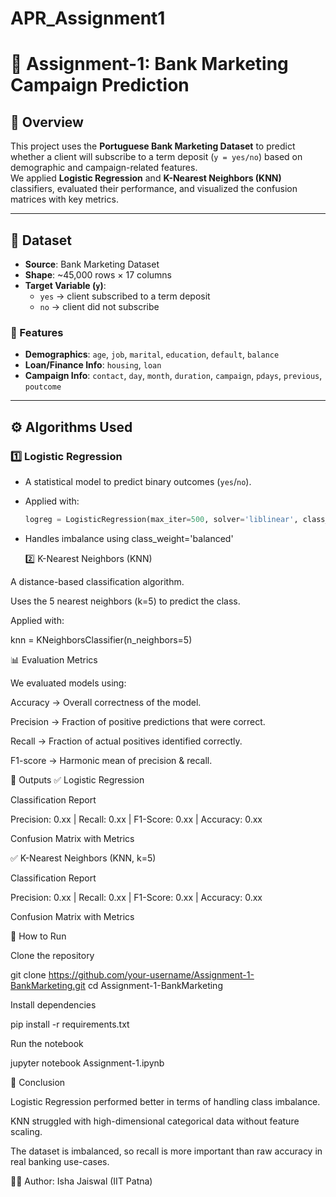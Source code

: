 # APR_Assignment1
# 📌 Assignment-1: Bank Marketing Campaign Prediction  

## 📖 Overview  
This project uses the **Portuguese Bank Marketing Dataset** to predict whether a client will subscribe to a term deposit (`y = yes/no`) based on demographic and campaign-related features.  
We applied **Logistic Regression** and **K-Nearest Neighbors (KNN)** classifiers, evaluated their performance, and visualized the confusion matrices with key metrics.  

---

## 📂 Dataset  
- **Source**: Bank Marketing Dataset  
- **Shape**: ~45,000 rows × 17 columns  
- **Target Variable (`y`)**:  
  - `yes` → client subscribed to a term deposit  
  - `no` → client did not subscribe  

### 🔑 Features
- **Demographics**: `age`, `job`, `marital`, `education`, `default`, `balance`  
- **Loan/Finance Info**: `housing`, `loan`  
- **Campaign Info**: `contact`, `day`, `month`, `duration`, `campaign`, `pdays`, `previous`, `poutcome`  

---

## ⚙️ Algorithms Used  

### 1️⃣ Logistic Regression  
- A statistical model to predict binary outcomes (`yes`/`no`).  
- Applied with:  
  ```python
  logreg = LogisticRegression(max_iter=500, solver='liblinear', class_weight='balanced', random_state=42)
- Handles imbalance using class_weight='balanced'

  2️⃣ K-Nearest Neighbors (KNN)

A distance-based classification algorithm.

Uses the 5 nearest neighbors (k=5) to predict the class.

Applied with:

knn = KNeighborsClassifier(n_neighbors=5)

📊 Evaluation Metrics

We evaluated models using:

Accuracy → Overall correctness of the model.

Precision → Fraction of positive predictions that were correct.

Recall → Fraction of actual positives identified correctly.

F1-score → Harmonic mean of precision & recall.

📸 Outputs
✅ Logistic Regression

Classification Report

Precision: 0.xx | Recall: 0.xx | F1-Score: 0.xx | Accuracy: 0.xx


Confusion Matrix with Metrics


✅ K-Nearest Neighbors (KNN, k=5)

Classification Report

Precision: 0.xx | Recall: 0.xx | F1-Score: 0.xx | Accuracy: 0.xx


Confusion Matrix with Metrics


📑 How to Run

Clone the repository

git clone https://github.com/your-username/Assignment-1-BankMarketing.git
cd Assignment-1-BankMarketing


Install dependencies

pip install -r requirements.txt


Run the notebook

jupyter notebook Assignment-1.ipynb

📌 Conclusion

Logistic Regression performed better in terms of handling class imbalance.

KNN struggled with high-dimensional categorical data without feature scaling.

The dataset is imbalanced, so recall is more important than raw accuracy in real banking use-cases.

👩‍💻 Author: Isha Jaiswal (IIT Patna)
